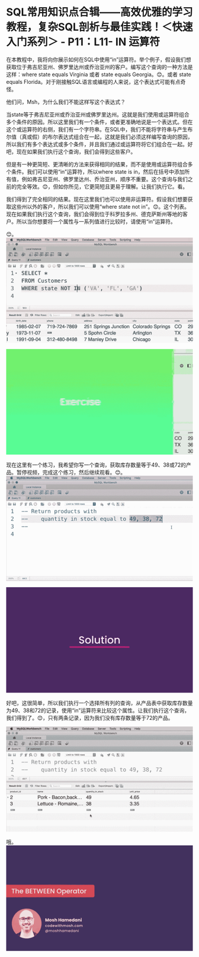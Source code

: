 # SQL常用知识点合辑——高效优雅的学习教程，复杂SQL剖析与最佳实践！＜快速入门系列＞ - P11：L11- IN 运算符 

在本教程中，我将向你展示如何在SQL中使用“in”运算符。举个例子，假设我们想获取位于弗吉尼亚州、佛罗里达州或乔治亚州的客户。编写这个查询的一种方法是这样：where state equals Virginia 或者 state equals Georgia。😊。或者 state equals Florida。对于刚接触SQL语言或编程的人来说，这个表达式可能有点奇怪。

他们问，Msh，为什么我们不能这样写这个表达式？

当state等于弗吉尼亚州或乔治亚州或佛罗里达州。这就是我们使用或运算符组合多个条件的原因。所以这里我们有一个条件，或者更准确地说是一个表达式。但在这个或运算符的右侧，我们有一个字符串。在SQL中，我们不能将字符串与产生布尔值（真或假）的布尔表达式组合在一起，这就是我们必须这样编写查询的原因，所以我们有多个表达式或多个条件，并且我们通过或运算符将它们组合在一起。好吧，现在如果我们执行这个查询，我们会得到这些客户。

但是有一种更简短、更清晰的方法来获得相同的结果，而不是使用或运算符组合多个条件。我们可以使用“in”运算符，所以where state is in，然后在括号中添加所有值，例如弗吉尼亚州、佛罗里达州、乔治亚州，顺序不重要。这个查询与我们之前的完全等效。😊，但如你所见，它更简短且更易于理解。让我们执行它。看。

我们得到了完全相同的结果。现在这里我们也可以使用非运算符。假设我们想要获取这些州以外的客户，所以我们可以使用“where state not in”。😊。这个列表。现在如果我们执行这个查询，我们会得到位于科罗拉多州、德克萨斯州等地的客户。所以当你想要将一个属性与一系列值进行比较时，请使用“in”运算符。

😊。![](img/eab35ec39c882c6373782cbccb455f23_1.png)

![](img/eab35ec39c882c6373782cbccb455f23_2.png)

现在这里有一个练习，我希望你写一个查询，获取库存数量等于49、38或72的产品。暂停视频，完成这个练习，然后继续观看。😊。![](img/eab35ec39c882c6373782cbccb455f23_4.png)

![](img/eab35ec39c882c6373782cbccb455f23_5.png)

好吧，这很简单，所以我们执行一个选择所有列的查询，从产品表中获取库存数量为49、38和72的记录，使用“in”运算符来比较这个属性。让我们执行这个查询，我们得到了。😊，只有两条记录，因为我们没有库存数量等于72的产品。

![](img/eab35ec39c882c6373782cbccb455f23_7.png)

哦。![](img/eab35ec39c882c6373782cbccb455f23_9.png)
